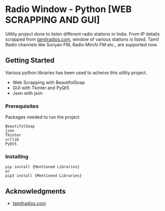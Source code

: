 # Radio Window - Python [WEB SCRAPPING AND GUI]

Utility project done to listen different radio stations in India.
From IP details scrapped from [tamilradios.com](http://www.https://www.tamilradios.com//), window of various stations is listed.
Tamil Radio channels like Suriyan FM, Radio Mirchi FM etc., are supported now.  

## Getting Started

Various python libraries has been used to acheive this utility project.

* Web Scrapping with BeautifulSoap
* GUI with Tkinter and PyQt5
* Json with json


### Prerequisites

Packages needed to run the project

```
BeautifulSoap
json
Tkinter
urllib
PyQt5
```

### Installing
```
pip install {Mentioned Libraries}
or
pip3 install {Mentioned Libraries}
```

## Acknowledgments

* [tamilradios.com](http://www.https://www.tamilradios.com//)
